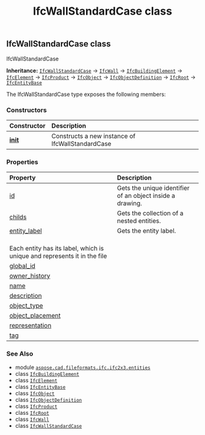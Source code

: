 ﻿---
title: IfcWallStandardCase class
second_title: Aspose.CAD for Python via .NET API References
description: 
type: docs
weight: 6410
url: /python-net/aspose.cad.fileformats.ifc.ifc2x3.entities/ifcwallstandardcase/
is_root: false
---

## IfcWallStandardCase class

IfcWallStandardCase



**Inheritance:** [`IfcWallStandardCase`](/cad/python-net/aspose.cad.fileformats.ifc.ifc2x3.entities/ifcwallstandardcase) → 
[`IfcWall`](/cad/python-net/aspose.cad.fileformats.ifc.ifc2x3.entities/ifcwall) → 
[`IfcBuildingElement`](/cad/python-net/aspose.cad.fileformats.ifc.ifc2x3.entities/ifcbuildingelement) → 
[`IfcElement`](/cad/python-net/aspose.cad.fileformats.ifc.ifc2x3.entities/ifcelement) → 
[`IfcProduct`](/cad/python-net/aspose.cad.fileformats.ifc.ifc2x3.entities/ifcproduct) → 
[`IfcObject`](/cad/python-net/aspose.cad.fileformats.ifc.ifc2x3.entities/ifcobject) → 
[`IfcObjectDefinition`](/cad/python-net/aspose.cad.fileformats.ifc.ifc2x3.entities/ifcobjectdefinition) → 
[`IfcRoot`](/cad/python-net/aspose.cad.fileformats.ifc.ifc2x3.entities/ifcroot) → 
[`IfcEntityBase`](/cad/python-net/aspose.cad.fileformats.ifc/ifcentitybase)



The IfcWallStandardCase type exposes the following members:

### Constructors
| Constructor | Description |
| :- | :- |
| [__init__](/cad/python-net/aspose.cad.fileformats.ifc.ifc2x3.entities/ifcwallstandardcase/__init__/#) | Constructs a new instance of IfcWallStandardCase |


### Properties
| Property | Description |
| :- | :- |
| [id](/cad/python-net/aspose.cad.fileformats.ifc.ifc2x3.entities/ifcwallstandardcase/id) | Gets the unique identifier of an object inside a drawing. |
| [childs](/cad/python-net/aspose.cad.fileformats.ifc.ifc2x3.entities/ifcwallstandardcase/childs) | Gets the collection of a nested entities. |
| [entity_label](/cad/python-net/aspose.cad.fileformats.ifc.ifc2x3.entities/ifcwallstandardcase/entity_label) | Gets the entity label.<br/>Each entity has its label, which is unique and represents it in the file |
| [global_id](/cad/python-net/aspose.cad.fileformats.ifc.ifc2x3.entities/ifcwallstandardcase/global_id) |  |
| [owner_history](/cad/python-net/aspose.cad.fileformats.ifc.ifc2x3.entities/ifcwallstandardcase/owner_history) |  |
| [name](/cad/python-net/aspose.cad.fileformats.ifc.ifc2x3.entities/ifcwallstandardcase/name) |  |
| [description](/cad/python-net/aspose.cad.fileformats.ifc.ifc2x3.entities/ifcwallstandardcase/description) |  |
| [object_type](/cad/python-net/aspose.cad.fileformats.ifc.ifc2x3.entities/ifcwallstandardcase/object_type) |  |
| [object_placement](/cad/python-net/aspose.cad.fileformats.ifc.ifc2x3.entities/ifcwallstandardcase/object_placement) |  |
| [representation](/cad/python-net/aspose.cad.fileformats.ifc.ifc2x3.entities/ifcwallstandardcase/representation) |  |
| [tag](/cad/python-net/aspose.cad.fileformats.ifc.ifc2x3.entities/ifcwallstandardcase/tag) |  |



### See Also
* module [`aspose.cad.fileformats.ifc.ifc2x3.entities`](..)
* class [`IfcBuildingElement`](/cad/python-net/aspose.cad.fileformats.ifc.ifc2x3.entities/ifcbuildingelement)
* class [`IfcElement`](/cad/python-net/aspose.cad.fileformats.ifc.ifc2x3.entities/ifcelement)
* class [`IfcEntityBase`](/cad/python-net/aspose.cad.fileformats.ifc/ifcentitybase)
* class [`IfcObject`](/cad/python-net/aspose.cad.fileformats.ifc.ifc2x3.entities/ifcobject)
* class [`IfcObjectDefinition`](/cad/python-net/aspose.cad.fileformats.ifc.ifc2x3.entities/ifcobjectdefinition)
* class [`IfcProduct`](/cad/python-net/aspose.cad.fileformats.ifc.ifc2x3.entities/ifcproduct)
* class [`IfcRoot`](/cad/python-net/aspose.cad.fileformats.ifc.ifc2x3.entities/ifcroot)
* class [`IfcWall`](/cad/python-net/aspose.cad.fileformats.ifc.ifc2x3.entities/ifcwall)
* class [`IfcWallStandardCase`](/cad/python-net/aspose.cad.fileformats.ifc.ifc2x3.entities/ifcwallstandardcase)
